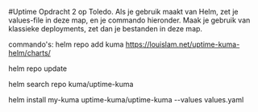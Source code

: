 #Uptime
Opdracht 2 op Toledo. Als je gebruik maakt van Helm, zet je values-file in deze map, en je commando hieronder. Maak je gebruik van klassieke deployments, zet dan je bestanden in deze map.

commando's:
 helm repo add kuma https://louislam.net/uptime-kuma-helm/charts/

 helm repo update
 
 helm search repo kuma/uptime-kuma
 
 helm install my-kuma uptime-kuma/uptime-kuma --values values.yaml